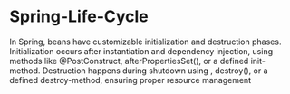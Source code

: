 # Spring-Life-Cycle
In Spring, beans have customizable initialization and destruction phases. Initialization occurs after instantiation and dependency injection, using methods like @PostConstruct, afterPropertiesSet(), or a defined init-method. Destruction happens during shutdown using , destroy(), or a defined destroy-method, ensuring proper resource management
